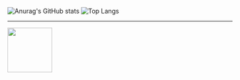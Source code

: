 
![Anurag's GitHub stats](https://github-readme-stats.vercel.app/api?username=bona373737&show_icons=true&theme=vue)
![Top Langs](https://github-readme-stats.vercel.app/api/top-langs/?username=bona373737&layout=compact&theme=vue)

<hr/>
<img src="https://github-readme-stats.vercel.app/api?username=bona373737&show_icons=true&theme=vue" height=100>



